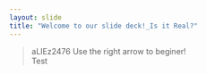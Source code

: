 ```yaml
---
layout: slide
title: "Welcome to our slide deck!_Is it Real?"
---
```

> aLIEz2476
Use the right arrow to beginer!
<br>Test
